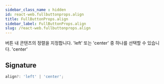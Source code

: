 ```yaml
---
sidebar_class_name : hidden
id: react-web.fullbuttonprops.align
title: FullButtonProps.align
sidebar_label: FullButtonProps.align
slug: /react-web.fullbuttonprops.align
---
```






버튼 내 콘텐츠의 정렬을 지정합니다. 'left' 또는 'center' 중 하나를 선택할 수 있습니다.  'center'

## Signature

```typescript
align?: 'left' | 'center';
```
